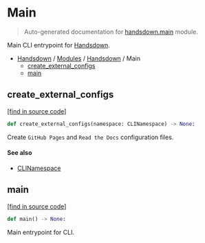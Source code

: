 # Main

> Auto-generated documentation for [handsdown.main](https://github.com/vemel/handsdown/blob/main/handsdown/main.py) module.

Main CLI entrypoint for [Handsdown](index.md#handsdown).

- [Handsdown](../README.md#-handsdown---python-documentation-generator) / [Modules](../MODULES.md#modules) / [Handsdown](index.md#handsdown) / Main
    - [create_external_configs](#create_external_configs)
    - [main](#main)

## create_external_configs

[[find in source code]](https://github.com/vemel/handsdown/blob/main/handsdown/main.py#L14)

```python
def create_external_configs(namespace: CLINamespace) -> None:
```

Create `GitHub Pages` and `Read the Docs` configuration files.

#### See also

- [CLINamespace](cli_parser.md#clinamespace)

## main

[[find in source code]](https://github.com/vemel/handsdown/blob/main/handsdown/main.py#L42)

```python
def main() -> None:
```

Main entrypoint for CLI.
